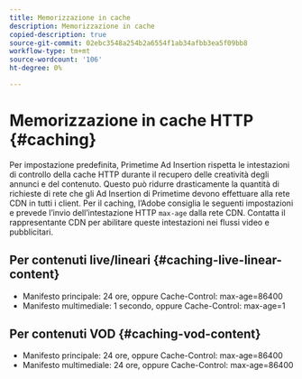 ```yaml
---
title: Memorizzazione in cache
description: Memorizzazione in cache
copied-description: true
source-git-commit: 02ebc3548a254b2a6554f1ab34afbb3ea5f09bb8
workflow-type: tm+mt
source-wordcount: '106'
ht-degree: 0%

---
```


# Memorizzazione in cache HTTP {#caching}

Per impostazione predefinita, Primetime Ad Insertion rispetta le intestazioni di controllo della cache HTTP durante il recupero delle creatività degli annunci e del contenuto.  Questo può ridurre drasticamente la quantità di richieste di rete che gli Ad Insertion di Primetime devono effettuare alla rete CDN in tutti i client.  Per il caching, l’Adobe consiglia le seguenti impostazioni e prevede l’invio dell’intestazione HTTP `max-age` dalla rete CDN.  Contatta il rappresentante CDN per abilitare queste intestazioni nei flussi video e pubblicitari.

## Per contenuti live/lineari {#caching-live-linear-content}

* Manifesto principale: 24 ore, oppure Cache-Control: max-age=86400
* Manifesto multimediale: 1 secondo, oppure Cache-Control: max-age=1

## Per contenuti VOD {#caching-vod-content}

* Manifesto principale: 24 ore, oppure Cache-Control: max-age=86400
* Manifesto multimediale: 24 ore, oppure Cache-Control: max-age=86400
